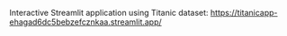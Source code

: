 Interactive Streamlit application using Titanic dataset: https://titanicapp-ehagad6dc5bebzefcznkaa.streamlit.app/ 
